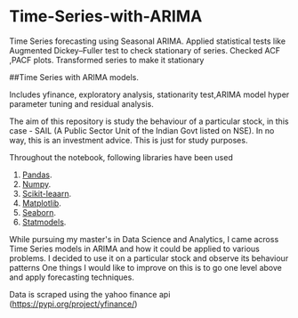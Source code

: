 # Time-Series-with-ARIMA
Time Series forecasting using Seasonal ARIMA. Applied statistical tests like Augmented Dickey–Fuller test to check stationary of series. Checked ACF ,PACF plots. Transformed series to make it stationary

##Time Series with ARIMA models.

Includes yfinance, exploratory analysis, stationarity test,ARIMA model hyper parameter tuning and residual analysis.

The aim of this repository is study the behaviour of a particular stock, in this case - SAIL (A Public Sector Unit of the Indian Govt listed on NSE). In no way, this is an investment advice. This is just for study purposes. 

Throughout the notebook, following libraries have been used

1. [Pandas](https://pandas.pydata.org/).
2. [Numpy](https://numpy.org/).
3. [Scikit-leaarn](https://scikit-learn.org/stable/).
4. [Matplotlib](https://matplotlib.org/).
5. [Seaborn](https://seaborn.pydata.org/).
6. [Statmodels](https://www.statsmodels.org/stable/index.html).

While pursuing my master's in Data Science and Analytics, I came across Time Series models in ARIMA and how it could be applied to various problems. I decided to use it on a particular stock and observe its behaviour patterns One things I would like to improve on this is to go one level above and apply forecasting techniques. 

Data is scraped using the yahoo finance api (https://pypi.org/project/yfinance/)

